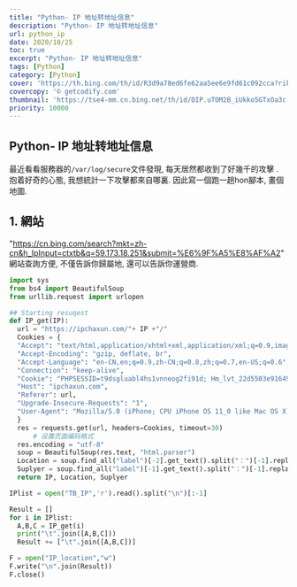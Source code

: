 ```yaml
---
title: "Python- IP 地址转地址信息"
description: "Python- IP 地址转地址信息"
url: python_ip
date: 2020/10/25
toc: true
excerpt: "Python- IP 地址转地址信息"
tags: [Python]
category: [Python]
cover: 'https://th.bing.com/th/id/R3d9a78ed6fe62aa5ee6e9fd61c092cca?rik=I7LX8qXniM2YLQ&riu=http%3a%2f%2fgetcodify.com%2fwp-content%2fuploads%2f2016%2f10%2fPython_logo.jpg&w=680'
covercopy: '© getcodify.com'
thumbnail: 'https://tse4-mm.cn.bing.net/th/id/OIP.uTOM2B_iUkko5GTxOa3c-wAAAA'
priority: 10000
---
```


## Python- IP 地址转地址信息

最近看看服務器的`/var/log/secure`文件發現, 每天居然都收到了好幾千的攻擊 .
抱着好奇的心態, 我想統計一下攻擊都來自哪裏. 因此寫一個跑一趟hon腳本, 畫個地圖.

## 1. 網站
"https://cn.bing.com/search?mkt=zh-cn&h_IpInput=ctxtb&q=59.173.18.251&submit=%E6%9F%A5%E8%AF%A2"
網站查詢方便, 不僅告訴你歸屬地, 還可以告訴你運營商.

```python
import sys
from bs4 import BeautifulSoup
from urllib.request import urlopen

## Starting resuqest
def IP_get(IP):
  url = "https://ipchaxun.com/"+ IP +"/"
  Cookies = {
  "Accept": "text/html,application/xhtml+xml,application/xml;q=0.9,image/webp,image/apng,*/*;q=0.8,application/signed-exchange;v=b3",
  "Accept-Encoding": "gzip, deflate, br",
  "Accept-Language": "en-CN,en;q=0.9,zh-CN;q=0.8,zh;q=0.7,en-US;q=0.6",
  "Connection": "keep-alive",
  "Cookie": "PHPSESSID=t9dsgluabl4hs1vnneog2fi91d; Hm_lvt_22d5503e9164951ac850495fe15447a7=1588438128; Hm_lpvt_22d5503e9164951ac850495fe15447a7=1588438769",
  "Host": "ipchaxun.com",
  "Referer": url,
  "Upgrade-Insecure-Requests": "1",
  "User-Agent": "Mozilla/5.0 (iPhone; CPU iPhone OS 11_0 like Mac OS X) AppleWebKit/604.1.38 (KHTML, like Gecko) Version/11.0 Mobile/15A372 Safari/604.1"
  }
  res = requests.get(url, headers=Cookies, timeout=30)
      # 设置页面编码格式
  res.encoding = "utf-8"
  soup = BeautifulSoup(res.text, "html.parser")
  Location = soup.find_all("label")[-2].get_text().split("：")[-1].replace("\n","")
  Suplyer = soup.find_all("label")[-1].get_text().split("：")[-1].replace("\n","")
  return IP, Location, Suplyer

IPlist = open("TB_IP",'r').read().split("\n")[:-1]

Result = []
for i in IPlist:
  A,B,C = IP_get(i)
  print("\t".join([A,B,C]))
  Result += ["\t".join([A,B,C])]

F = open("IP_location","w")
F.write("\n".join(Result))
F.close()
```


